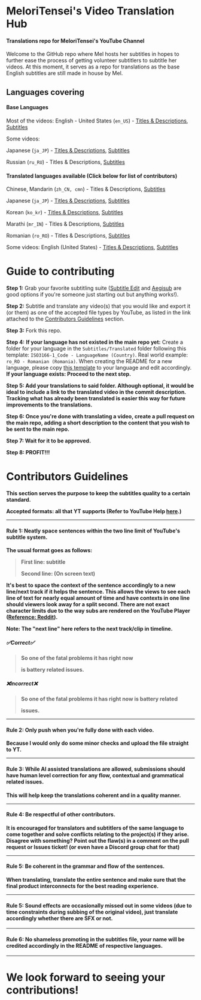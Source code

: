 # MeloriTensei's Video Translation Hub
#### Translations repo for MeloriTensei's YouTube Channel
Welcome to the GitHub repo where Mel hosts her subtitles in hopes to further ease the process of getting volunteer subtitlers to subtitle her videos. At this moment, it serves as a repo for translations as the base English subtitles are still made in house by Mel.

## Languages covering
#### Base Languages
Most of the videos: English - United States (`en_US`) - [Titles & Descriptions](Titles%20&%20Descriptions/Original/en_US%20-%20English%20%28United%20States%29), [Subtitles](Subtitles/Original/en_US%20-%20English%20%28United%20States%29)

Some videos:

Japanese (`ja_JP`) - [Titles & Descriptions](Titles%20&%20Descriptions/Original/ja_JP%20-%20Japanese%20%28Japan%29), [Subtitles](Subtitles/Original/ja_JP%20-%20Japanese%20%28Japan%29)

Russian (`ru_RU`) - Titles & Descriptions, [Subtitles](Subtitles/Original/ru_RU%20-%20Russian%20%28Russia%29)

#### Translated languages available (Click below for list of contributors)
Chinese, Mandarin (`zh_CN, cmn`) - Titles & Descriptions, [Subtitles](Subtitles/Translated/zh_CN%20(cmn)%20-%20Chinese%20%28China%2C%20Mandarin%29)

Japanese (`ja_JP`) - [Titles & Descriptions](Titles%20&%20Descriptions/Translated/ja_JP%20-%20Japanese%20%28Japan%29), [Subtitles](Subtitles/Translated/ja_JP%20-%20Japanese%20%28Japan%29)

Korean (`ko_kr`) - [Titles & Descriptions](Titles%20&%20Descriptions/Translated/ko_KR%20-%20Korean%20%28South%20Korea%29), [Subtitles](Subtitles/Translated/ko_KR%20-%20Korean%20%28South%20Korea%29)

Marathi (`mr_IN`) - Titles & Descriptions, [Subtitles](Subtitles/Translated/mr_IN%20-%20Marathi%20%28India%29)

Romanian (`ro_RO`) - Titles & Descriptions, [Subtitles](Subtitles/Translated/ro_RO%20-%20Romanian%20%28Romania%29)

Some videos: English (United States) - [Titles & Descriptions](Titles%20&%20Descriptions/Translated/en_US%20-%20English%20%28United%20States%29), [Subtitles](Subtitles/Translated/en_US%20-%20English%20%28United%20States%29)


# Guide to contributing
**Step 1:** Grab your favorite subtitling suite ([Subtitle Edit](https://github.com/SubtitleEdit/subtitleedit) and [Aegisub](https://aegisub.org/) are good options if you're someone just starting out but anything works!).

**Step 2:** Subtitle and translate any video(s) that you would like and export it (or them) as one of the accepted file types by YouTube, as listed in the link attached to the [Contributors Guidelines](#contributors-guidelines) section.

**Step 3:** Fork this repo.

**Step 4:** 
**If your language has not existed in the main repo yet:** Create a folder for your language in the `Subtitles/Translated` folder following this template: `ISO3166-1_Code - LanguageName (Country)`. Real world example: `ro_RO - Romanian (Romania)`. When creating the README for a new language, please copy [this template](Subtitles/Template/xx_XX%20-%20LanguageName%20%28Country%29/README.md) to your language and edit accordingly.<b>
**If your language exists:** Proceed to the next step.

**Step 5:** Add your translations to said folder. Although optional, it would be ideal to include a link to the translated video in the commit description. Tracking what has already been translated is easier this way for future improvements to the translations.

**Step 6:** Once you're done with translating a video, create a pull request on the main repo, adding a short description to the content that you wish to be sent to the main repo.

**Step 7:** Wait for it to be approved.

**Step 8:** PROFIT!!!

# Contributors Guidelines
This section serves the purpose to keep the subtitles quality to a certain standard.

Accepted formats: all that YT supports (Refer to YouTube Help [here](https://support.google.com/youtube/answer/2734698 "here").)

------------


#### Rule 1: Neatly space sentences within the two line limit of YouTube's subtitle system.
The usual format goes as follows:
> First line: subtitle
>
> Second line: (On screen text)

It's best to space the context of the sentence accordingly to a new line/next track if it helps the sentence. This allows the views to see each line of text for nearly equal amount of time and have contexts in one line should viewers look away for a split second. There are not exact character limits due to the way subs are rendered on the YouTube Player ([Reference: Reddit](https://www.reddit.com/r/youtube/comments/3peq4x/maximum_character_length_for_subtitles/ "Reference: Reddit")).

**Note: The "next line" here refers to the next track/clip in timeline.**
##### **✅Correct✅**
>So one of the fatal problems it has right now
>
>is battery related issues.

##### **❌Incorrect❌**
>So one of the fatal problems it has right now is battery related 
>
> issues.

------------

#### Rule 2: Only push when you're fully done with each video.
Because I would only do some minor checks and upload the file straight to YT. 

------------

#### Rule 3: While AI assisted translations are allowed, submissions should have human level correction for any flow, contextual and grammatical related issues. 

This will help keep the translations coherent and in a quality manner.

------------

#### Rule 4: Be respectful of other contributors.
It is encouraged for translators and subtitlers of the same language to come together and solve conflicts relating to the project(s) if they arise. Disagree with something? Point out the flaw(s) in a comment on the pull request or Issues ticket! (or even have a Discord group chat for that)

------------

#### Rule 5: Be coherent in the grammar and flow of the sentences.
When translating, translate the entire sentence and make sure that the final product interconnects for the best reading experience.

------------

#### Rule 5: Sound effects are occasionally missed out in some videos (due to time constraints during subbing of the original video), just translate accordingly whether there are SFX or not.

------------

#### Rule 6: No shameless promoting in the subtitles file, your name will be credited accordingly in the README of respective languages.

------------

# We look forward to seeing your contributions!

